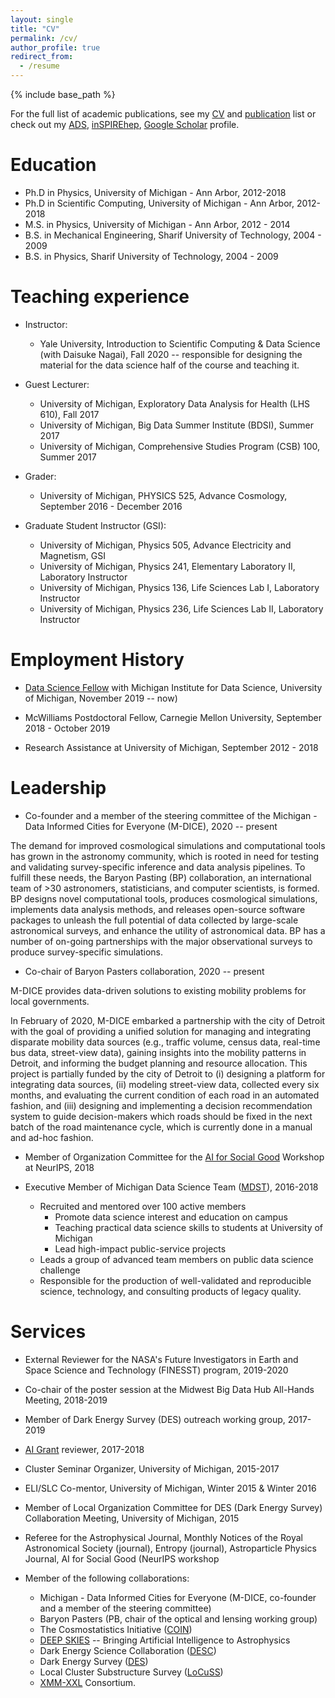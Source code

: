 ```yaml
---
layout: single
title: "CV"
permalink: /cv/
author_profile: true
redirect_from:
  - /resume
---
```


{% include base_path %}

For the full list of academic publications, see my [CV](https://www.overleaf.com/read/gxckmhrxwngb) and [publication](https://www.overleaf.com/read/xhshtnqmczdf) list or check out my [ADS](https://ui.adsabs.harvard.edu/#search/q=author%3A%22Farahi%2C%20Arya), [inSPIREhep](http://inspirehep.net/author/profile/A.Farahi.1), [Google Scholar](https://scholar.google.com/citations?user=TFLWMfQAAAAJ&hl=en) profile. 

Education
======
* Ph.D  in Physics, University of Michigan - Ann Arbor, 2012-2018 
* Ph.D  in Scientific Computing, University of Michigan - Ann Arbor, 2012-2018 
* M.S. in Physics, University of Michigan - Ann Arbor, 2012 - 2014
* B.S. in Mechanical Engineering, Sharif University of Technology, 2004 - 2009
* B.S. in Physics, Sharif University of Technology, 2004 - 2009


Teaching experience
======
* Instructor:
   * Yale University, Introduction to Scientific Computing & Data Science (with Daisuke Nagai), Fall 2020
   	-- responsible for designing the material for the data science half of the course and teaching it.

* Guest Lecturer:
   * University of Michigan, Exploratory Data Analysis for Health (LHS 610), Fall 2017 
   * University of Michigan, Big Data Summer Institute (BDSI), Summer 2017 
   * University of Michigan, Comprehensive Studies Program (CSB) 100, Summer 2017

* Grader: 
   * University of Michigan, PHYSICS 525, Advance Cosmology, September 2016 - December 2016

* Graduate Student Instructor (GSI): 
   * University of Michigan, Physics 505, Advance Electricity and Magnetism, GSI
   * University of Michigan, Physics 241, Elementary Laboratory II, Laboratory Instructor 
   * University of Michigan, Physics 136, Life Sciences Lab I, Laboratory Instructor 
   * University of Michigan, Physics 236, Life Sciences Lab II, Laboratory Instructor 


Employment History 
======

* [Data Science Fellow](https://midas.umich.edu/faculty-member/arya-farahi/) with Michigan Institute for Data Science, University of Michigan, November 2019 -- now)

* McWilliams Postdoctoral Fellow, Carnegie Mellon University, September 2018 - October 2019 

* Research Assistance at University of Michigan, September 2012 - 2018 

  
Leadership
======
* Co-founder and a member of the steering committee of the Michigan - Data Informed Cities for Everyone (M-DICE), 2020 -- present

The demand for improved cosmological simulations and computational tools has grown in the astronomy community, which is rooted in need for testing and validating survey-specific inference and data analysis pipelines. To fulfill these needs, the Baryon Pasting (BP) collaboration, an international team of >30 astronomers, statisticians, and computer scientists, is formed. BP designs novel computational tools, produces cosmological simulations, implements data analysis methods, and releases open-source software packages to unleash the full potential of data collected by large-scale astronomical surveys, and enhance the utility of astronomical data. BP has a number of on-going partnerships with the major observational surveys to produce survey-specific simulations.

* Co-chair of Baryon Pasters collaboration, 2020 -- present

M-DICE provides data-driven solutions to existing mobility problems for local governments.

In February of 2020, M-DICE embarked a partnership with the city of Detroit with the goal of providing a unified solution for managing and integrating disparate mobility data sources (e.g., traffic volume, census data, real-time bus data, street-view data), gaining insights into the mobility patterns in Detroit, and informing the budget planning and resource allocation. This project is partially funded by the city of Detroit to (i) designing a platform for integrating data sources, (ii) modeling street-view data, collected every six months, and evaluating the current condition of each road in an automated fashion, and (iii) designing and implementing a decision recommendation system to guide decision-makers which roads should be fixed in the next batch of the road maintenance cycle, which is currently done in a manual and ad-hoc fashion.

* Member of Organization Committee for the [AI for Social Good](https://aiforsocialgood.github.io/2018/) Workshop at NeurIPS, 2018

* Executive Member of Michigan Data Science Team ([MDST](http://midas.umich.edu/mdst/)), 2016-2018
    * Recruited and mentored over 100 active members
		* Promote data science interest and education on campus
		* Teaching practical data science skills to students at University of Michigan
		* Lead high-impact public-service projects 
    * Leads a group of advanced team members on public data science challenge 
    * Responsible for the production of well-validated and reproducible science, technology, and consulting products of legacy quality.


Services 
======

* External Reviewer for the NASA's Future Investigators in Earth and Space Science and Technology (FINESST) program, 2019-2020

* Co-chair of the poster session at the Midwest Big Data Hub All-Hands Meeting, 2018-2019

* Member of Dark Energy Survey (DES) outreach working group, 2017-2019

* [AI Grant](https://aigrant.org/) reviewer, 2017-2018

* Cluster Seminar Organizer, University of Michigan, 2015-2017
          
* ELI/SLC Co-mentor, University of Michigan, Winter 2015 & Winter 2016 
          
* Member of Local Organization Committee for DES (Dark Energy Survey) Collaboration Meeting, University of Michigan, 2015

* Referee for the Astrophysical Journal, Monthly Notices of the Royal Astronomical Society (journal), Entropy (journal), Astroparticle Physics Journal, AI for Social Good (NeurIPS workshop

* Member of the following collaborations: 
    * Michigan - Data Informed Cities for Everyone (M-DICE, co-founder and a member of the steering committee)
    * Baryon Pasters (PB, chair of the optical and lensing working group)
    * The Cosmostatistics Initiative ([COIN](https://cosmostatistics-initiative.org/))
    * [DEEP SKIES](https://deepskieslab.com/about/) -- Bringing Artificial Intelligence to Astrophysics 
    * Dark Energy Science Collaboration ([DESC](\href{http://lsst-desc.org/))
    * Dark Energy Survey ([DES](https://www.darkenergysurvey.org/))
    * Local Cluster Substructure Survey ([LoCuSS](http://www.sr.bham.ac.uk/locuss/))
    * [XMM-XXL](http://irfu.cea.fr/xxl) Consortium.

